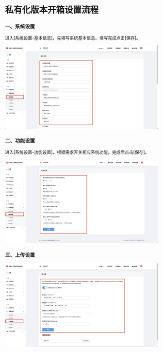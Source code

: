 # 私有化版本开箱设置流程

### 一、系统设置

进入[系统设置-基本信息]，先填写系统基本信息。填写完成点击[保存]。

![img](./../assets/1666320313890-13.png)

### 二、功能设置

进入[系统设置-功能设置]，根据需求开关相应系统功能。完成后点击[保存]。

![img](./../assets/1666320313890-14.png)

### 三、上传设置

![img](./../assets/1666320313890-15.png)